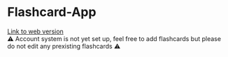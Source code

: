 # Flashcard-App
[Link to web version](https://flashcard-app-fe54f.web.app)<br />
⚠️ Account system is not yet set up, feel free to add flashcards but please do not edit any prexisting flashcards ⚠️
